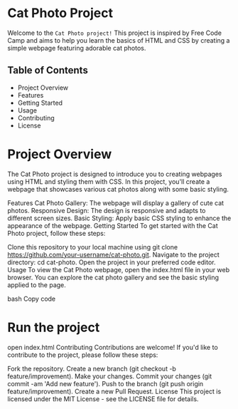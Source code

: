 # Cat Photo Project
Welcome to the `Cat Photo project!` This project is inspired by Free Code Camp and aims to help you learn the basics of HTML and CSS by creating a simple webpage featuring adorable cat photos.

## Table of Contents
- Project Overview
- Features
- Getting Started
- Usage
- Contributing
- License
# Project Overview
The Cat Photo project is designed to introduce you to creating webpages using HTML and styling them with CSS. In this project, you'll create a webpage that showcases various cat photos along with some basic styling.

Features
Cat Photo Gallery: The webpage will display a gallery of cute cat photos.
Responsive Design: The design is responsive and adapts to different screen sizes.
Basic Styling: Apply basic CSS styling to enhance the appearance of the webpage.
Getting Started
To get started with the Cat Photo project, follow these steps:

Clone this repository to your local machine using git clone https://github.com/your-username/cat-photo.git.
Navigate to the project directory: cd cat-photo.
Open the project in your preferred code editor.
Usage
To view the Cat Photo webpage, open the index.html file in your web browser. You can explore the cat photo gallery and see the basic styling applied to the page.

bash
Copy code
# Run the project
open index.html
Contributing
Contributions are welcome! If you'd like to contribute to the project, please follow these steps:

Fork the repository.
Create a new branch (git checkout -b feature/improvement).
Make your changes.
Commit your changes (git commit -am 'Add new feature').
Push to the branch (git push origin feature/improvement).
Create a new Pull Request.
License
This project is licensed under the MIT License - see the LICENSE file for details.
